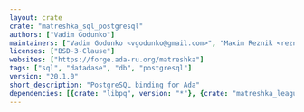 ```yaml
---
layout: crate
crate: "matreshka_sql_postgresql"
authors: ["Vadim Godunko"]
maintainers: ["Vadim Godunko <vgodunko@gmail.com>", "Maxim Reznik <reznikmm@gmail.com>"]
licenses: ["BSD-3-Clause"]
websites: ["https://forge.ada-ru.org/matreshka"]
tags: ["sql", "datadase", "db", "postgresql"]
version: "20.1.0"
short_description: "PostgreSQL binding for Ada"
dependencies: [{crate: "libpq", version: "*"}, {crate: "matreshka_league", version: "20.1.0"}]
---
```



